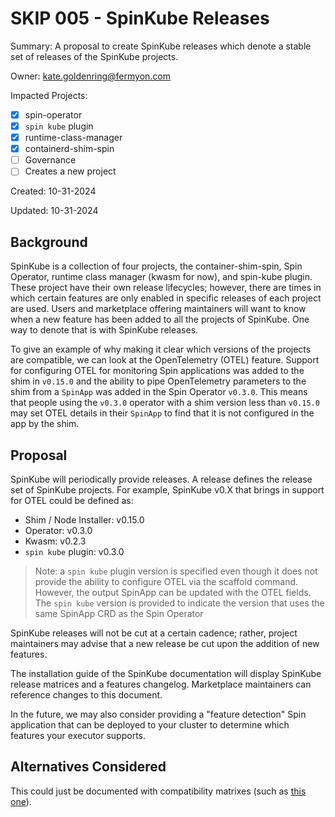 # SKIP 005 - SpinKube Releases

Summary: A proposal to create SpinKube releases which denote a stable set of releases of the SpinKube projects.

Owner: kate.goldenring@fermyon.com

Impacted Projects:

- [x] spin-operator
- [x] `spin kube` plugin
- [x] runtime-class-manager
- [x] containerd-shim-spin
- [ ] Governance
- [ ] Creates a new project

Created: 10-31-2024

Updated: 10-31-2024

## Background

SpinKube is a collection of four projects, the container-shim-spin, Spin Operator, runtime class manager (kwasm for now), and spin-kube plugin. These project have their own release lifecycles; however, there are times in which certain features are only enabled in specific releases of each project are used. Users and marketplace offering maintainers will want to know when a new feature has been added to all the projects of SpinKube. One way to denote that is with SpinKube releases.

To give an example of why making it clear which versions of the projects are compatible, we can look at the OpenTelemetry (OTEL) feature. Support for configuring OTEL for monitoring Spin applications was added to the shim in `v0.15.0` and the ability to pipe OpenTelemetry parameters to the shim from a `SpinApp` was added in the Spin Operator `v0.3.0`. This means that people using the `v0.3.0` operator with a shim version less than `v0.15.0` may set OTEL details in their `SpinApp` to find that it is not configured in the app by the shim.

## Proposal

SpinKube will periodically provide releases. A release defines the release set of SpinKube projects. For example, SpinKube v0.X that brings in support for OTEL could be defined as:

- Shim / Node Installer: v0.15.0
- Operator: v0.3.0
- Kwasm: v0.2.3
- `spin kube` plugin: v0.3.0

> Note: a `spin kube` plugin version is specified even though it does not provide the ability to configure OTEL via the scaffold command. However, the output SpinApp can be updated with the OTEL fields. The `spin kube` version is provided to indicate the version that uses the same SpinApp CRD as the Spin Operator

SpinKube releases will not be cut at a certain cadence; rather, project maintainers may advise that a new release be cut upon the addition of new features.

The installation guide of the SpinKube documentation will display SpinKube release matrices and a features changelog. Marketplace maintainers can reference changes to this document.

In the future, we may also consider providing a "feature detection" Spin application that can be deployed to your cluster to determine which features your executor supports.

## Alternatives Considered

This could just be documented with compatibility matrixes (such as [this one](https://github.com/spinkube/documentation/pull/253/commits/e93aed2d5b30d2c220289572acc80b3dc4e4a448)).
